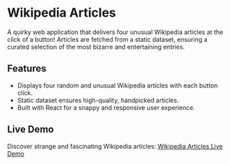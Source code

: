 # Wikipedia Articles

A quirky web application that delivers four unusual Wikipedia articles at the click of a button! Articles are fetched from a static dataset, ensuring a curated selection of the most bizarre and entertaining entries.

## Features
- Displays four random and unusual Wikipedia articles with each button click.
- Static dataset ensures high-quality, handpicked articles.
- Built with React for a snappy and responsive user experience.

## Live Demo

Discover strange and fascinating Wikipedia articles: [Wikipedia Articles Live Demo](https://wikipedia-makalesi-ten.vercel.app/)
